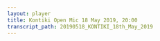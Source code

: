 ```yaml
---
layout: player
title: Kontiki Open Mic 18 May 2019, 20:00
transcript_path: 20190518_KONTIKI_18th_May_2019
---
```


